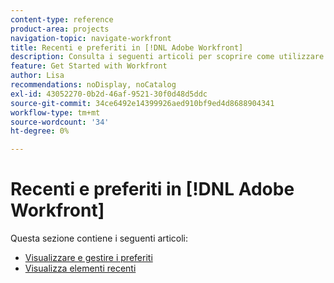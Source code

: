 ```yaml
---
content-type: reference
product-area: projects
navigation-topic: navigate-workfront
title: Recenti e preferiti in [!DNL Adobe Workfront]
description: Consulta i seguenti articoli per scoprire come utilizzare i preferiti e gli ultimi in Workfront.
feature: Get Started with Workfront
author: Lisa
recommendations: noDisplay, noCatalog
exl-id: 43052270-0b2d-46af-9521-30f0d48d5ddc
source-git-commit: 34ce6492e14399926aed910bf9ed4d8688904341
workflow-type: tm+mt
source-wordcount: '34'
ht-degree: 0%

---
```


# Recenti e preferiti in [!DNL Adobe Workfront]

Questa sezione contiene i seguenti articoli:

* [Visualizzare e gestire i preferiti](../../../workfront-basics/navigate-workfront/recent-and-favorites/view-and-manage-favorites.md)
* [Visualizza elementi recenti](../../../workfront-basics/navigate-workfront/recent-and-favorites/view-recent-items.md)
